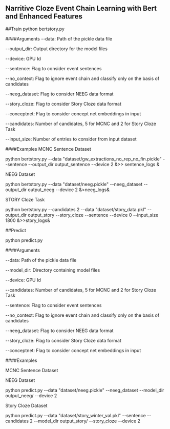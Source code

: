 ## Narritive Cloze Event Chain Learning with Bert and Enhanced Features


##Train
python bertstory.py

####Arguments
--data: Path of the pickle data file

--output_dir: Output directory for the model files

--device: GPU Id

--sentence: Flag to consider event sentences

--no_context: Flag to ignore event chain and classify only on the basis of candidates

--neeg_dataset: Flag to consider NEEG data format

--story_cloze: Flag to consider Story Cloze data format

--conceptnet: Flag to consider concept net embeddings in input

--candidates: Number of candidates, 5 for MCNC and 2 for Story Cloze Task

--input_size: Number of entries to consider from input dataset

####Examples
MCNC Sentence Dataset

python bertstory.py --data "dataset/gw_extractions_no_rep_no_fin.pickle" --sentence --output_dir output_sentence --device 2 &>> sentence_logs &

NEEG Dataset

python bertstory.py --data "dataset/neeg.pickle" --neeg_dataset --output_dir output_neeg --device 2 &>neeg_logs&

STORY Cloze Task

python bertstory.py --candidates 2 --data "dataset/story_data.pkl" --output_dir output_story --story_cloze --sentence --device 0 --input_size 1800 &>>story_logs&


##Predict

python predict.py

####Arguments

--data: Path of the pickle data file

--model_dir: Directory containing model files

--device: GPU Id

--candidates: Number of candidates, 5 for MCNC and 2 for Story Cloze Task

--sentence: Flag to consider event sentences

--no_context: Flag to ignore event chain and classify only on the basis of candidates

--neeg_dataset: Flag to consider NEEG data format

--story_cloze: Flag to consider Story Cloze data format

--conceptnet: Flag to consider concept net embeddings in input


####Examples

MCNC Sentence Dataset

NEEG Dataset

python predict.py --data "dataset/neeg.pickle" --neeg_dataset --model_dir output_neeg/ --device 2

Story Cloze Dataset

python predict.py --data "dataset/story_winter_val.pkl" --sentence --candidates 2 --model_dir output_story/ --story_cloze --device 2

